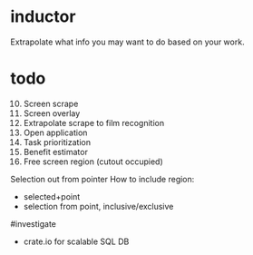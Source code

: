 # inductor
Extrapolate what info you may want to do based on your work.

# todo
10. Screen scrape
20. Screen overlay
25. Extrapolate scrape to film recognition
30. Open application
40. Task prioritization
50. Benefit estimator
60. Free screen region (cutout occupied)

Selection out from pointer
How to include region:
- selected+point
- selection from point, inclusive/exclusive

#investigate
- crate.io for scalable SQL DB
